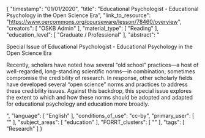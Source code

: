 {
    "timestamp": "01/01/2020",
    "title": "Educational Psychologist - Educational Psychology in the Open Science Era",
    "link_to_resource": "https://www.oercommons.org/courseware/lesson/78460/overview",
    "creators": [
        "OSKB Admin"
    ],
    "material_type": [
        "Reading"
    ],
    "education_level": [
        "Graduate / Professional"
    ],
    "abstract": "<p>Special Issue of&nbsp;Educational Psychologist - Educational Psychology in the Open Science Era</p><p>Recently, scholars have noted how several &ldquo;old school&rdquo; practices&mdash;a host of well-regarded, long-standing scientific norms&mdash;in combination, sometimes compromise the credibility of research. In response, other scholarly fields have developed several &ldquo;open science&rdquo; norms and practices to address these credibility issues. Against this backdrop, this special issue explores the extent to which and how these norms should be adopted and adapted for educational psychology and education more broadly.</p>",
    "language": [
        "English"
    ],
    "conditions_of_use": "cc-by",
    "primary_user": [
        ""
    ],
    "subject_areas": [
        "education"
    ],
    "FORRT_clusters": [
        ""
    ],
    "tags": [
        "Research"
    ]
}